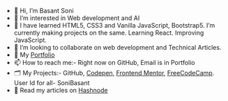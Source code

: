 - 👋 Hi, I’m Basant Soni
- 👀 I’m interested in Web development and AI
- 🌱 I have learned HTML5, CSS3 and Vanilla JavaScript, Bootstrap5. I’m currently making projects on the same. Learning React. Improving JavaScript.
- 💞️ I’m looking to collaborate on web development and Technical Articles.
- 💼 My [Portfolio](https://sonibasant.github.io/Portfolio-Basant-Soni/portfolio.html)
- 📫 How to reach me:- Right now on GitHub, Email is in Portfolio
- 🗂️ My Projects:- GitHub, [Codepen](https://codepen.io/sonibasant), [Frontend Mentor](https://www.frontendmentor.io/profile/SoniBasant), [FreeCodeCamp](https://www.freecodecamp.org/SoniBasant). User Id for all- SoniBasant
- 📝 Read my articles on [Hashnode](https://sonibasant.hashnode.dev/)



<!---
SoniBasant/SoniBasant is a ✨ special ✨ repository because its `README.md` (this file) appears on your GitHub profile.
You can click the Preview link to take a look at your changes.
--->

